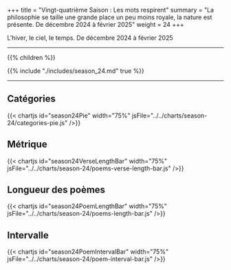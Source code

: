 +++
title = "Vingt-quatrième Saison : Les mots respirent"
summary = "La philosophie se taille une grande place un peu moins royale, la nature est présente. De décembre 2024 à février 2025"
weight = 24
+++

L'hiver, le ciel, le temps. De décembre 2024 à février 2025

---
{{% children  %}}

{{% include "./includes/season_24.md" true %}}

---
## Catégories
{{< chartjs id="season24Pie" width="75%" jsFile="../../charts/season-24/categories-pie.js" />}}
## Métrique
{{< chartjs id="season24VerseLengthBar" width="75%" jsFile="../../charts/season-24/poems-verse-length-bar.js" />}}
## Longueur des poèmes
{{< chartjs id="season24PoemLengthBar" width="75%" jsFile="../../charts/season-24/poems-length-bar.js" />}}
## Intervalle
{{< chartjs id="season24PoemIntervalBar" width="75%" jsFile="../../charts/season-24/poem-interval-bar.js" />}}
